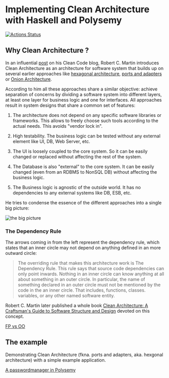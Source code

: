 # Implementing Clean Architecture with Haskell and Polysemy

[![Actions Status](https://github.com/thma/RestaurantReservation/workflows/Haskell%20CI/badge.svg)](https://github.com/thma/RestaurantReservation/actions)



## Why Clean Architecture ?

In an influential [post](https://blog.cleancoder.com/uncle-bob/2012/08/13/the-clean-architecture.html) on his
Clean Code blog, Robert C. Martin introduces Clean Architecture as an architecture for software system that builds up on 
several earlier approaches like [hexagonal architecture](https://en.wikipedia.org/wiki/Hexagonal_architecture_(software)),
[ports and adapters](https://en.wikipedia.org/wiki/Hexagonal_architecture_(software)) or [Onion Architecture](https://jeffreypalermo.com/2008/07/the-onion-architecture-part-1/).

According to him all these approaches share a similar objective: achieve separation of concerns by dividing a software system into different layers,
at least one layer for business logic and one for interfaces. All approaches result in system designs that share a common set of features:

1. The architecture does not depend on any specific software libraries or frameworks. This allows to freely choose such tools
according to the actual needs. This avoids "vendor lock in".

2. High testability. The business logic can be tested without any external element like UI, DB, Web Server, etc.

3. The UI is loosely coupled to the core system. So it can be easily changed or replaced without affecting the rest of the system.

4. The Database is also "external" to the core system. It can be easily changed (even from an RDBMS to NonSQL DB) without affecting the business logic.

5. The Business logic is agnostic of the outside world. It has no dependencies to any external systems like DB, ESB, etc.
 
He tries to condense the essence of the different approaches into a single big picture:

![the big picture](https://blog.cleancoder.com/uncle-bob/images/2012-08-13-the-clean-architecture/CleanArchitecture.jpg) 
 
 ### The Dependency Rule
 
The arrows coming in from the left represent the dependency rule, which states that
an inner circle may not depend on anything defined in an more outward circle:
 
> The overriding rule that makes this architecture work is The Dependency Rule. This rule says that source code 
> dependencies can only point inwards. Nothing in an inner circle can know anything at all about something in an outer 
> circle. In particular, the name of something declared in an outer circle must not be mentioned by the code in the an 
> inner circle. That includes, functions, classes. variables, or any other named software entity.
 

Robert C. Martin later published a whole book [Clean Architecture: A Craftsman's Guide to Software Structure and Design](https://www.amazon.com/Clean-Architecture-Craftsmans-Software-Structure/dp/0134494164) 
devoted on this concept.

[FP vs OO](http://blog.cleancoder.com/uncle-bob/2018/04/13/FPvsOO.html)



## The example



Demonstrating Clean Architecture (fkna. ports and adapters, aka. hexgonal architecture) with a simple example application.


[A passwordmanager in Polysemy](https://haskell-explained.gitlab.io/blog/posts/2019/07/31/polysemy-is-cool-part-2/index.html)


